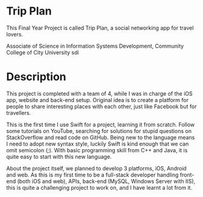 # Trip Plan
This Final Year Project is called Trip Plan, a social networking app for travel lovers.

Associate of Science in Information Systems Development, Community College of City University
sdi
# Description
This project is completed with a team of 4, while I was in charge of the iOS app, website and back-end setup.
Original idea is to create a platform for people to share interesting places with each other, just like Facebook but for travellers.

This is the first time I use Swift for a project, learning it from scratch. Follow some tutorials on YouTube, searching for solutions for stupid questions on StackOverflow and read code on GitHub.
Being new to the language means I need to adopt new syntax style, luckily Swift is kind enough that we can omit semicolon (;). With basic programming skill from C++ and Java, it is quite easy to start with this new language.

About the project itself, we planned to develop 3 platforms, iOS, Android and web. As this is my first time to be a full-stack developer handling front-end (both iOS and web), APIs, back-end (MySQL, Windows Server with IIS), this is quite a challenging project to work on, and I have learnt a lot from it.
